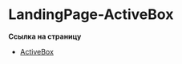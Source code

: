 # LandingPage-ActiveBox



**Ссылка на страницу**

- [ActiveBox](https://aleksey-dev-crt.github.io/LandingPage-ActiveBox/index.html)